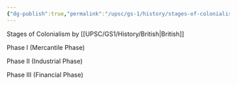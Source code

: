 ```yaml
---
{"dg-publish":true,"permalink":"/upsc/gs-1/history/stages-of-colonialism/","dgHomeLink":true,"dgPassFrontmatter":false}
---
```


Stages of Colonialism by [[UPSC/GS1/History/British|British]]

Phase I (Mercantile Phase)

Phase II (Industrial Phase)

Phase III (Financial Phase)

